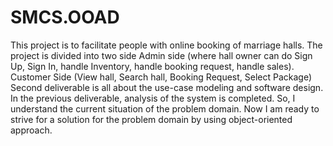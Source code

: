 # SMCS.OOAD
This project is to facilitate people with online booking of marriage halls. The project is divided into two side Admin side (where hall owner can do Sign Up, Sign In, handle Inventory, handle booking request, handle sales). Customer Side (View hall, Search hall, Booking Request, Select Package) Second deliverable is all about the use-case modeling and software design. In the previous deliverable, analysis of the system is completed. So, I understand the current situation of the problem domain. Now I am ready to strive for a solution for the problem domain by using object-oriented approach.
